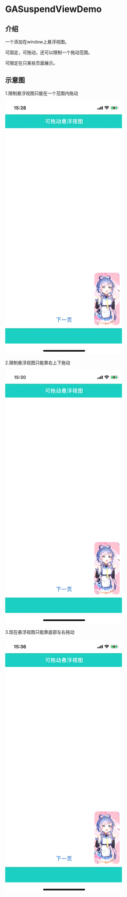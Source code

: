 # GASuspendViewDemo

## 介绍

一个添加在window上悬浮视图。

可固定，可拖动，还可以限制一个拖动范围。

可限定在只某些页面展示。


## 示意图

1.限制悬浮视图只能在一个范围内拖动

![image](https://github.com/Gamin-fzym/GASuspendViewDemo/blob/main/11.gif)

2.限制悬浮视图只能靠右上下拖动

![image](https://github.com/Gamin-fzym/GASuspendViewDemo/blob/main/12.gif)

3.现在悬浮视图只能靠底部左右拖动

![image](https://github.com/Gamin-fzym/GASuspendViewDemo/blob/main/13.gif)
